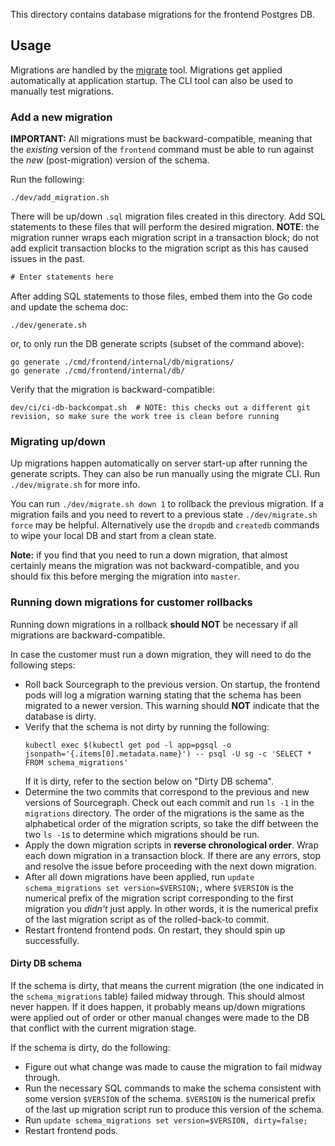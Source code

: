 This directory contains database migrations for the frontend Postgres DB.

## Usage

Migrations are handled by the [migrate](https://github.com/golang-migrate/migrate/tree/master/cli#installation) tool. Migrations get applied automatically at application startup. The CLI tool can also be used to manually test migrations.

### Add a new migration

**IMPORTANT:** All migrations must be backward-compatible, meaning that the _existing_ version of
the `frontend` command must be able to run against the _new_ (post-migration) version of the schema.

Run the following:

```
./dev/add_migration.sh
```

There will be up/down `.sql` migration files created in this directory. Add SQL statements to these
files that will perform the desired migration. **NOTE**: the migration runner wraps each migration
script in a transaction block; do not add explicit transaction blocks to the migration script as
this has caused issues in the past.

```sql
# Enter statements here
```

After adding SQL statements to those files, embed them into the Go code and update the schema doc:

```
./dev/generate.sh
```

or, to only run the DB generate scripts (subset of the command above):

```
go generate ./cmd/frontend/internal/db/migrations/
go generate ./cmd/frontend/internal/db/
```

Verify that the migration is backward-compatible:

```
dev/ci/ci-db-backcompat.sh  # NOTE: this checks out a different git revision, so make sure the work tree is clean before running
```

### Migrating up/down

Up migrations happen automatically on server start-up after running the generate scripts. They can
also be run manually using the migrate CLI. Run `./dev/migrate.sh` for more info.

You can run `./dev/migrate.sh down 1` to rollback the previous migration. If a migration fails and
you need to revert to a previous state `./dev/migrate.sh force` may be helpful. Alternatively use
the `dropdb` and `createdb` commands to wipe your local DB and start from a clean state.

**Note:** if you find that you need to run a down migration, that almost certainly means the
migration was not backward-compatible, and you should fix this before merging the migration into
`master`.

### Running down migrations for customer rollbacks

Running down migrations in a rollback **should NOT** be necessary if all migrations are
backward-compatible.

In case the customer must run a down migration, they will need to do the following steps:

* Roll back Sourcegraph to the previous version. On startup, the frontend pods will log a migration
  warning stating that the schema has been migrated to a newer version. This warning should **NOT**
  indicate that the database is dirty.
* Verify that the schema is not dirty by running the following:
  ```
  kubectl exec $(kubectl get pod -l app=pgsql -o jsonpath='{.items[0].metadata.name}') -- psql -U sg -c 'SELECT * FROM schema_migrations'
  ```
  If it is dirty, refer to the section below on "Dirty DB schema".
* Determine the two commits that correspond to the previous and new versions of Sourcegraph. Check
  out each commit and run `ls -1` in the `migrations` directory. The order of the migrations is the
  same as the alphabetical order of the migration scripts, so take the diff between the two `ls -1`s to determine which migrations should be run.
* Apply the down migration scripts in **reverse chronological order**. Wrap each down migration in a
  transaction block. If there are any errors, stop and resolve the issue before proceeding with the
  next down migration.
* After all down migrations have been applied, run `update schema_migrations set version=$VERSION;`,
  where `$VERSION` is the numerical prefix of the migration script corresponding to the first
  migration you _didn't_ just apply. In other words, it is the numerical prefix of the last
  migration script as of the rolled-back-to commit.
* Restart frontend frontend pods. On restart, they should spin up successfully.

#### Dirty DB schema

If the schema is dirty, that means the current migration (the one indicated in the
`schema_migrations` table) failed midway through. This should almost never happen. If it does
happen, it probably means up/down migrations were applied out of order or other manual changes were
made to the DB that conflict with the current migration stage.

If the schema is dirty, do the following:

* Figure out what change was made to cause the migration to fail midway through.
* Run the necessary SQL commands to make the schema consistent with some version `$VERSION` of the
  schema. `$VERSION` is the numerical prefix of the last up migration script run to produce this
  version of the schema.
* Run `update schema_migrations set version=$VERSION, dirty=false;`
* Restart frontend pods.
